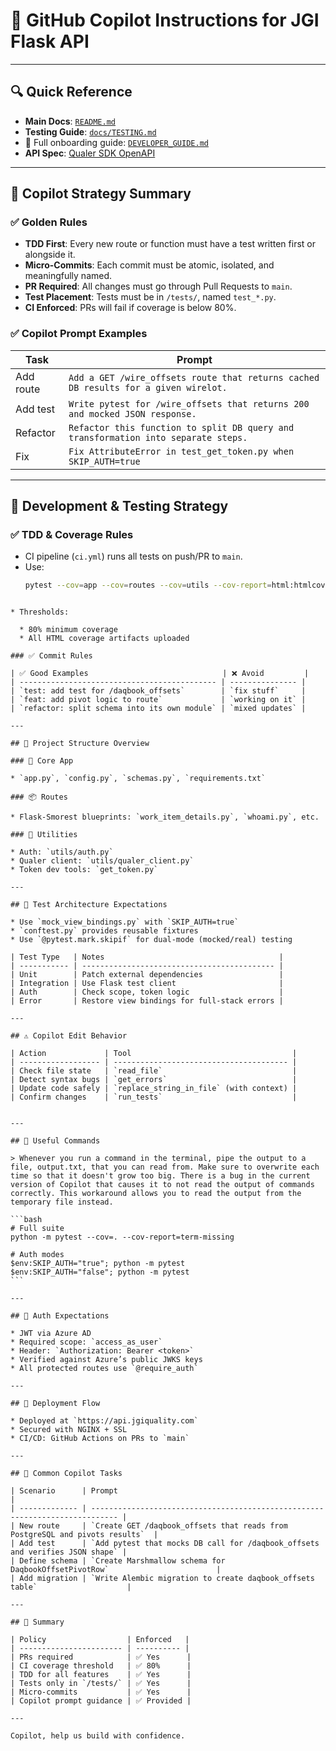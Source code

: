 # 🤖 GitHub Copilot Instructions for JGI Flask API

---

## 🔍 Quick Reference

- **Main Docs**: [`README.md`](../README.md)
- **Testing Guide**: [`docs/TESTING.md`](../docs/TESTING.md)
- 📖 Full onboarding guide: [`DEVELOPER_GUIDE.md`](../docs/DEVELOPER_GUIDE.md)
- **API Spec**: [Qualer SDK OpenAPI](https://raw.githubusercontent.com/Johnson-Gage-Inspection-Inc/qualer-sdk-python/refs/heads/master/spec.json)

---

## 🧠 Copilot Strategy Summary

### ✅ Golden Rules

- **TDD First**: Every new route or function must have a test written first or alongside it.
- **Micro-Commits**: Each commit must be atomic, isolated, and meaningfully named.
- **PR Required**: All changes must go through Pull Requests to `main`.
- **Test Placement**: Tests must be in `/tests/`, named `test_*.py`.
- **CI Enforced**: PRs will fail if coverage is below 80%.

### ✅ Copilot Prompt Examples

| Task        | Prompt |
|-------------|--------|
| Add route   | `Add a GET /wire_offsets route that returns cached DB results for a given wirelot.` |
| Add test    | `Write pytest for /wire_offsets that returns 200 and mocked JSON response.` |
| Refactor    | `Refactor this function to split DB query and transformation into separate steps.` |
| Fix         | `Fix AttributeError in test_get_token.py when SKIP_AUTH=true` |

---

## 🧪 Development & Testing Strategy

### ✅ TDD & Coverage Rules

- CI pipeline (`ci.yml`) runs all tests on push/PR to `main`.
- Use:
  ```bash
  pytest --cov=app --cov=routes --cov=utils --cov-report=html:htmlcov
````

* Thresholds:

  * 80% minimum coverage
  * All HTML coverage artifacts uploaded

### ✅ Commit Rules

| ✅ Good Examples                              | ❌ Avoid         |
| -------------------------------------------- | --------------- |
| `test: add test for /daqbook_offsets`        | `fix stuff`     |
| `feat: add pivot logic to route`             | `working on it` |
| `refactor: split schema into its own module` | `mixed updates` |

---

## 📁 Project Structure Overview

### 🔧 Core App

* `app.py`, `config.py`, `schemas.py`, `requirements.txt`

### 📦 Routes

* Flask-Smorest blueprints: `work_item_details.py`, `whoami.py`, etc.

### 🧰 Utilities

* Auth: `utils/auth.py`
* Qualer client: `utils/qualer_client.py`
* Token dev tools: `get_token.py`

---

## 🧪 Test Architecture Expectations

* Use `mock_view_bindings.py` with `SKIP_AUTH=true`
* `conftest.py` provides reusable fixtures
* Use `@pytest.mark.skipif` for dual-mode (mocked/real) testing

| Test Type   | Notes                                       |
| ----------- | ------------------------------------------- |
| Unit        | Patch external dependencies                 |
| Integration | Use Flask test client                       |
| Auth        | Check scope, token logic                    |
| Error       | Restore view bindings for full-stack errors |

---

## ⚠️ Copilot Edit Behavior

| Action             | Tool                                    |
| ------------------ | --------------------------------------- |
| Check file state   | `read_file`                             |
| Detect syntax bugs | `get_errors`                            |
| Update code safely | `replace_string_in_file` (with context) |
| Confirm changes    | `run_tests`                             |


---

## 🧪 Useful Commands

> Whenever you run a command in the terminal, pipe the output to a file, output.txt, that you can read from. Make sure to overwrite each time so that it doesn't grow too big. There is a bug in the current version of Copilot that causes it to not read the output of commands correctly. This workaround allows you to read the output from the temporary file instead.

```bash
# Full suite
python -m pytest --cov=. --cov-report=term-missing

# Auth modes
$env:SKIP_AUTH="true"; python -m pytest
$env:SKIP_AUTH="false"; python -m pytest
```

---

## 🔐 Auth Expectations

* JWT via Azure AD
* Required scope: `access_as_user`
* Header: `Authorization: Bearer <token>`
* Verified against Azure’s public JWKS keys
* All protected routes use `@require_auth`

---

## 🔁 Deployment Flow

* Deployed at `https://api.jgiquality.com`
* Secured with NGINX + SSL
* CI/CD: GitHub Actions on PRs to `main`

---

## 🧰 Common Copilot Tasks

| Scenario      | Prompt                                                                       |
| ------------- | ---------------------------------------------------------------------------- |
| New route     | `Create GET /daqbook_offsets that reads from PostgreSQL and pivots results`  |
| Add test      | `Add pytest that mocks DB call for /daqbook_offsets and verifies JSON shape` |
| Define schema | `Create Marshmallow schema for DaqbookOffsetPivotRow`                        |
| Add migration | `Write Alembic migration to create daqbook_offsets table`                    |

---

## 📌 Summary

| Policy                  | Enforced   |
| ----------------------- | ---------- |
| PRs required            | ✅ Yes      |
| CI coverage threshold   | ✅ 80%      |
| TDD for all features    | ✅ Yes      |
| Tests only in `/tests/` | ✅ Yes      |
| Micro-commits           | ✅ Yes      |
| Copilot prompt guidance | ✅ Provided |

---

Copilot, help us build with confidence.
